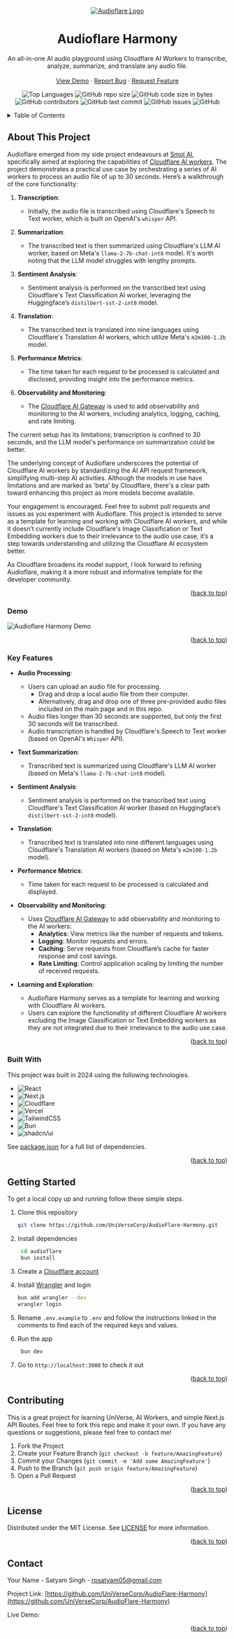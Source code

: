 <a name="readme-top"></a>
<div align="center">
  <a href="https://github.com/UniVerseCorp/AudioFlare-Harmony">
    <img src="public/images/audioflare-header.png" alt="Audioflare Logo">
  </a>

  <h1 align="center">Audioflare Harmony</h1>

  <p align="center">
    An all-in-one AI audio playground using Cloudflare AI Workers to transcribe, analyze, summarize, and translate any audio file.
    <br />
    <br />
    <a href="https://audioflare.seanoliver.dev/" target="_blank">View Demo</a>
    ·
    <a href="https://github.com/UniVerseCorp/AudioFlare-Harmony/issues">Report Bug</a>
    ·
    <a href="https://github.com/UniVerseCorp/AudioFlare-Harmony/issues">Request Feature</a>
  </p>
</div>
<div align="center">

![Top Languages](https://img.shields.io/github/languages/top/UniVerseCorp/AudioFlare-Harmony)
![GitHub repo size](https://img.shields.io/github/repo-size/UniVerseCorp/AudioFlare-Harmony)
![GitHub code size in bytes](https://img.shields.io/github/languages/code-size/UniVerseCorp/AudioFlare-Harmony)
![GitHub contributors](https://img.shields.io/github/contributors/UniVerseCorp/AudioFlare-Harmony)
![GitHub last commit](https://img.shields.io/github/last-commit/UniVerseCorp/AudioFlare-Harmony)
![GitHub issues](https://img.shields.io/github/issues/UniVerseCorp/AudioFlare-Harmony)
![GitHub](https://img.shields.io/github/license/UniVerseCorp/AudioFlare-Harmony)

</div>

<!-- TABLE OF CONTENTS -->
<details>
  <summary>Table of Contents</summary>
  <ol>
    <li>
      <a href="#about-the-project">About The Project</a>
      <ul>
         <li><a href="#demo">Demo</a></li>
        <li><a href="#key-features">Key Features</a></li>
        <li><a href="#built-with">Built With</a></li>
      </ul>
    </li>
    <li>
      <a href="#getting-started">Getting Started</a>
    </li>
    <li><a href="#usage">Usage</a></li>
    <li><a href="#contributing">Contributing</a></li>
    <li><a href="#license">License</a></li>
    <li><a href="#contact">Contact</a></li>
  </ol>
</details>

<!-- ABOUT THE PROJECT -->

## About This Project

Audioflare emerged from my side project endeavours at [Smol AI](https://smol.ai), specifically aimed at exploring the capabilities of [Cloudflare AI workers](https://developers.cloudflare.com/workers-ai/). The project demonstrates a practical use case by orchestrating a series of AI workers to process an audio file of up to 30 seconds. Here’s a walkthrough of the core functionality:

1. **Transcription**:
   - Initially, the audio file is transcribed using Cloudflare's Speech to Text worker, which is built on OpenAI's `whisper` API.

2. **Summarization**:
   - The transcribed text is then summarized using Cloudflare's LLM AI worker, based on Meta's `llama-2-7b-chat-int8` model. It's worth noting that the LLM model struggles with lengthy prompts.

3. **Sentiment Analysis**:
   - Sentiment analysis is performed on the transcribed text using Cloudflare's Text Classification AI worker, leveraging the Huggingface’s `distilbert-sst-2-int8` model.

4. **Translation**:
   - The transcribed text is translated into nine languages using Cloudflare's Translation AI workers, which utilize Meta's `m2m100-1.2b` model.

5. **Performance Metrics**:
   - The time taken for each request to be processed is calculated and disclosed, providing insight into the performance metrics.

6. **Observability and Monitoring**:
   - The [Cloudflare AI Gateway](https://developers.cloudflare.com/ai-gateway/) is used to add observability and monitoring to the AI workers, including analytics, logging, caching, and rate limiting.

The current setup has its limitations; transcription is confined to 30 seconds, and the LLM model's performance on summarization could be better.

The underlying concept of Audioflare underscores the potential of Cloudflare AI workers by standardizing the AI API request framework, simplifying multi-step AI activities. Although the models in use have limitations and are marked as 'beta' by Cloudflare, there's a clear path toward enhancing this project as more models become available.

Your engagement is encouraged. Feel free to submit pull requests and issues as you experiment with Audioflare. This project is intended to serve as a template for learning and working with Cloudflare AI workers, and while it doesn’t currently include Cloudflare's Image Classification or Text Embedding workers due to their irrelevance to the audio use case, it’s a step towards understanding and utilizing the Cloudflare AI ecosystem better.

As Cloudflare broadens its model support, I look forward to refining Audioflare, making it a more robust and informative template for the developer community.

<p align="right">(<a href="#readme-top">back to top</a>)</p>

### Demo

<p>
  <img src="public/images/audioflare-demo.gif" alt="Audioflare Harmony Demo">
</p>

<p align="right">(<a href="#readme-top">back to top</a>)</p>

### Key Features

- **Audio Processing**:
   - Users can upload an audio file for processing.
      - Drag and drop a local audio file from their computer.
      - Alternatively, drag and drop one of three pre-provided audio files included on the main page and in this repo.
   - Audio files longer than 30 seconds are supported, but only the first 30 seconds will be transcribed.
   - Audio transcription is handled by Cloudflare's Speech to Text worker (based on OpenAI's `Whisper` API).

- **Text Summarization**:
   - Transcribed text is summarized using Cloudflare's LLM AI worker (based on Meta's `llama-2-7b-chat-int8` model).

- **Sentiment Analysis**:
   - Sentiment analysis is performed on the transcribed text using Cloudflare's Text Classification AI worker (based on Huggingface’s `distilbert-sst-2-int8` model).

- **Translation**:
   - Transcribed text is translated into nine different languages using Cloudflare's Translation AI workers (based on Meta's `m2m100-1.2b` model).

- **Performance Metrics**:
   - Time taken for each request to be processed is calculated and displayed.

- **Observability and Monitoring**:

   - Uses [Cloudflare AI Gateway](https://developers.cloudflare.com/ai-gateway/) to add observability and monitoring to the AI workers:
     - **Analytics**: View metrics like the number of requests and tokens.
     - **Logging**: Monitor requests and errors.
     - **Caching**: Serve requests from Cloudflare’s cache for faster response and cost savings.
     - **Rate Limiting**: Control application scaling by limiting the number of received requests.

- **Learning and Exploration**:
   - Audioflare Harmony serves as a template for learning and working with Cloudflare AI workers.
   - Users can explore the functionality of different Cloudflare AI workers excluding the Image Classification or Text Embedding workers as they are not integrated due to their irrelevance to the audio use case.

<p align="right">(<a href="#readme-top">back to top</a>)</p>

### Built With

This project was built in 2024 using the following technologies.

- ![React][React]
- ![Next.js][Next.js]
- ![Cloudflare][Cloudflare]
- ![Vercel][Vercel]
- ![TailwindCSS][TailwindCSS]
- ![Bun][Bun]
- ![shadcn/ui][shadcn/ui]

See [package.json](https://github.com/UniVerseCorp/AudioFlare-Harmony/blob/main/package.json) for a full list of dependencies.

<p align="right">(<a href="#readme-top">back to top</a>)</p>

<!-- GETTING STARTED -->

## Getting Started

To get a local copy up and running follow these simple steps.

1. Clone this repository

   ```bash
   git clone https://github.com/UniVerseCorp/AudioFlare-Harmony.git
   ```

2. Install dependencies

   ```bash
    cd audioflare
    bun install
   ```

3. Create a [Cloudflare account](https://dash.cloudflare.com/sign-up/workers-and-pages)

4. Install [Wrangler](https://developers.cloudflare.com/workers/wrangler/install-and-update/) and login
    ``` bash
    bun add wrangler --dev
    wrangler login
    ```

5. Rename `.env.example` to `.env` and follow the instructions linked in the comments to find each of the required keys and values.

6. Run the app

   ```bash
    bun dev
   ```

7. Go to `http://localhost:3000` to check it out

<p align="right">(<a href="#readme-top">back to top</a>)</p>

<!-- CONTRIBUTING -->

## Contributing

This is a great project for learning UniVerse, AI Workers, and simple Next.js API Routes. Feel free to fork this repo and make it your own. If you have any questions or suggestions, please feel free to contact me!

1. Fork the Project
2. Create your Feature Branch (`git checkout -b feature/AmazingFeature`)
3. Commit your Changes (`git commit -m 'Add some AmazingFeature'`)
4. Push to the Branch (`git push origin feature/AmazingFeature`)
5. Open a Pull Request

<p align="right">(<a href="#readme-top">back to top</a>)</p>

<!-- LICENSE -->

## License

Distributed under the MIT License. See [LICENSE](https://github.com/UniVerseCorp/AudioFlare-Harmony/LICENSE) for more information.

<p align="right">(<a href="#readme-top">back to top</a>)</p>

<!-- CONTACT -->

## Contact

Your Name - Satyam Singh - [rpsatyam05@gmail.com](mailto:rpsatyam05@gmail.com)

Project Link: [https://github.com/UniVerseCorp/AudioFlare-Harmony](https://github.com/UniVerseCorp/AudioFlare-Harmony)

Live Demo: 

<p align="right">(<a href="#readme-top">back to top</a>)</p>

<!-- TECHNOLOGY BADGES -->

[React]: https://img.shields.io/badge/React-61DAFB?logo=react&logoColor=white
[Next.js]: https://img.shields.io/badge/Next.js-000000?logo=next.js&logoColor=white
[Cloudflare]: https://img.shields.io/badge/Cloudflare-F38020?logo=cloudflare&logoColor=white
[Vercel]: https://img.shields.io/badge/Vercel-000000?logo=vercel&logoColor=white
[TailwindCSS]: https://img.shields.io/badge/TailwindCSS-38B2AC?logo=tailwind-css&logoColor=white
[Bun]: https://img.shields.io/badge/Bun-black?logo=bun&logoColor=f9f1e1
[shadcn/ui]: https://img.shields.io/badge/shadcn/ui-007ACC?logo=shadcn/ui&logoColor=black
